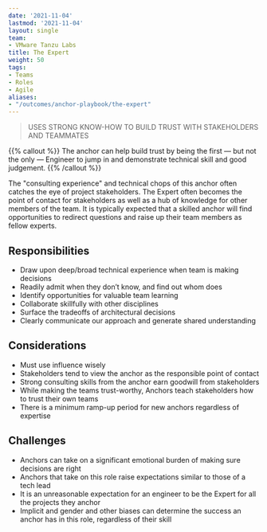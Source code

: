 ```yaml
---
date: '2021-11-04'
lastmod: '2021-11-04'
layout: single
team:
- VMware Tanzu Labs
title: The Expert
weight: 50
tags:
- Teams
- Roles
- Agile
aliases:
- "/outcomes/anchor-playbook/the-expert"
---
```

> USES STRONG KNOW-HOW TO BUILD TRUST WITH STAKEHOLDERS AND TEAMMATES

{{% callout %}}
The anchor can help build trust by being the first — but not the only — Engineer to jump in and demonstrate technical skill and good judgement.
{{% /callout %}}

The "consulting experience" and technical chops of this anchor often catches the eye of project stakeholders. The Expert often becomes the point of contact for  stakeholders as well as a hub of knowledge for other members of the team. It is typically expected that a skilled anchor will find opportunities to redirect questions and raise up their team members as fellow experts.

## Responsibilities
- Draw upon deep/broad technical experience when team is making decisions
- Readily admit when they don’t know, and find out whom does
- Identify opportunities for valuable team learning
- Collaborate skillfully with other disciplines
- Surface the tradeoffs of architectural decisions
- Clearly communicate our approach and generate shared understanding

## Considerations
- Must use influence wisely
- Stakeholders tend to view the anchor as the responsible point of contact
- Strong consulting skills from the anchor earn goodwill from stakeholders
- While making the teams trust-worthy, Anchors teach stakeholders how to trust their own teams
- There is a minimum ramp-up period for new anchors regardless of expertise

## Challenges
- Anchors can take on a significant emotional burden of making sure decisions are right
- Anchors that take on this role raise expectations similar to those of a tech lead
- It is an unreasonable expectation for an engineer to be the Expert for all the projects they anchor
- Implicit and gender and other biases can determine the success an anchor has in this role, regardless of their skill
